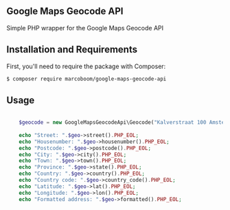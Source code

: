 ## Google Maps Geocode API
Simple PHP wrapper for the Google Maps Geocode API

## Installation and Requirements

First, you'll need to require the package with Composer:

```bash
$ composer require marcoboom/google-maps-geocode-api
```

## Usage

```php
	
	$geocode = new GoogleMapsGeocodeApi\Geocode("Kalverstraat 100 Amsterdam");
	
	echo "Street: ".$geo->street().PHP_EOL;
	echo "Housenumber: ".$geo->housenumber().PHP_EOL;
	echo "Postcode: ".$geo->postcode().PHP_EOL;
	echo "City: ".$geo->city().PHP_EOL;
	echo "Town: ".$geo->town().PHP_EOL;
	echo "Province: ".$geo->state().PHP_EOL;
	echo "Country: ".$geo->country().PHP_EOL;
	echo "Country code: ".$geo->country_code().PHP_EOL;
	echo "Latitude: ".$geo->lat().PHP_EOL;
	echo "Longitude: ".$geo->lon().PHP_EOL;
	echo "Formatted address: ".$geo->formatted().PHP_EOL;


```